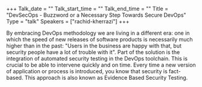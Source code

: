 +++
Talk_date = ""
Talk_start_time = ""
Talk_end_time = ""
Title = "DevSecOps - Buzzword or a Necessary Step Towards Secure DevOps"
Type = "talk"
Speakers = ["rachid-kherrazi"]
+++

By embracing DevOps methodology we are living in a different era: one in which the speed of new releases of software products is necessarily much higher than in the past: "Users in the business are happy with that, but security people have a lot of trouble with it". Part of the solution is the integration of automated security testing in the DevOps toolchain. This is crucial to be able to intervene quickly and on time. Every time a new version of application or process is introduced, you know that security is fact-based. This approach is also known as Evidence Based Security Testing.
